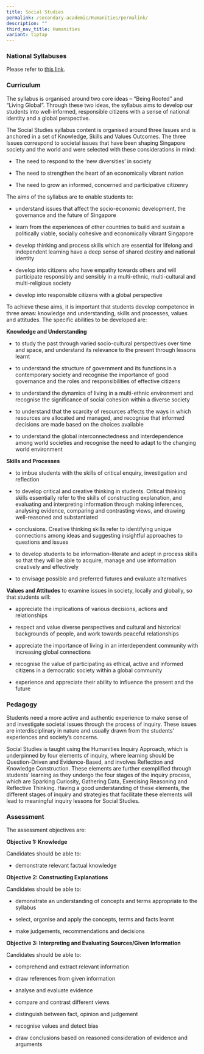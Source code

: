 ```yaml
---
title: Social Studies
permalink: /secondary-academic/Humanities/permalink/
description: ""
third_nav_title: Humanities
variant: tiptap
---
```

<h3>National Syllabuses</h3><p>Please refer to&nbsp;<a href="https://www.moe.gov.sg/secondary/courses/express/electives#subjects" rel="noopener noreferrer nofollow" target="_blank">this link</a>.</p><h3>Curriculum</h3><p>The syllabus is organised around two core ideas – “Being Rooted” and “Living Global”. Through these two ideas, the syllabus aims to develop our students into well-informed, responsible citizens with a sense of national identity and a global perspective.</p><p>The Social Studies syllabus content is organised around three Issues and is anchored in a set of Knowledge, Skills and Values Outcomes. The three Issues correspond to societal issues that have been shaping Singapore society and the world and were selected with these considerations in mind:</p><ul data-tight="true" class="tight"><li><p>The need to respond to the ‘new diversities’ in society</p></li><li><p>The need to strengthen the heart of an economically vibrant nation</p></li><li><p>The need to grow an informed, concerned and participative citizenry</p></li></ul><p>The aims of the syllabus are to enable students to:</p><ul data-tight="true" class="tight"><li><p>understand issues that affect the socio-economic development, the governance and the future of Singapore</p></li><li><p>learn from the experiences of other countries to build and sustain a politically viable, socially cohesive and economically vibrant Singapore</p></li><li><p>develop thinking and process skills which are essential for lifelong and independent learning have a deep sense of shared destiny and national identity</p></li><li><p>develop into citizens who have empathy towards others and will participate responsibly and sensibly in a multi-ethnic, multi-cultural and multi-religious society</p></li><li><p>develop into responsible citizens with a global perspective</p></li></ul><p>To achieve these aims, it is important that students develop competence in three areas: knowledge and understanding, skills and processes, values and attitudes. The specific abilities to be developed are:</p><p><strong>Knowledge and Understanding</strong></p><ul data-tight="true" class="tight"><li><p>to study the past through varied socio-cultural perspectives over time and space, and understand its relevance to the present through lessons learnt</p></li><li><p>to understand the structure of government and its functions in a contemporary society and recognise the importance of good governance and the roles and responsibilities of effective citizens</p></li><li><p>to understand the dynamics of living in a multi-ethnic environment and recognise the significance of social cohesion within a diverse society</p></li><li><p>to understand that the scarcity of resources affects the ways in which resources are allocated and managed, and recognise that informed decisions are made based on the choices available</p></li><li><p>to understand the global interconnectedness and interdependence among world societies and recognise the need to adapt to the changing world environment</p></li></ul><p><strong>Skills and Processes</strong></p><ul data-tight="true" class="tight"><li><p>to imbue students with the skills of critical enquiry, investigation and reflection</p></li><li><p>to develop critical and creative thinking in students. Critical thinking skills essentially refer to the skills of constructing explanation, and evaluating and interpreting information through making inferences, analysing evidence, comparing and contrasting views, and drawing well-reasoned and substantiated</p></li><li><p>conclusions. Creative thinking skills refer to identifying unique connections among ideas and suggesting insightful approaches to questions and issues</p></li><li><p>to develop students to be information-literate and adept in process skills so that they will be able to acquire, manage and use information creatively and effectively</p></li><li><p>to envisage possible and preferred futures and evaluate alternatives</p></li></ul><p><strong>Values and Attitudes</strong> to examine issues in society, locally and globally, so that students will:</p><ul data-tight="true" class="tight"><li><p>appreciate the implications of various decisions, actions and relationships</p></li><li><p>respect and value diverse perspectives and cultural and historical backgrounds of people, and work towards peaceful relationships</p></li><li><p>appreciate the importance of living in an interdependent community with increasing global connections</p></li><li><p>recognise the value of participating as ethical, active and informed citizens in a democratic society within a global community</p></li><li><p>experience and appreciate their ability to influence the present and the future</p></li></ul><h3>Pedagogy</h3><p>Students need a more active and authentic experience to make sense of and investigate societal issues through the process of inquiry. These issues are interdisciplinary in nature and usually drawn from the students’ experiences and society’s concerns.</p><p>Social Studies is taught using the Humanities Inquiry Approach, which is underpinned by four elements of inquiry, where learning should be Question-Driven and Evidence-Based, and involves Reflection and Knowledge Construction. These elements are further exemplified through students’ learning as they undergo the four stages of the inquiry process, which are Sparking Curiosity, Gathering Data, Exercising Reasoning and Reflective Thinking. Having a good understanding of these elements, the different stages of inquiry and strategies that facilitate these elements will lead to meaningful inquiry lessons for Social Studies.</p><h3>Assessment</h3><p>The assessment objectives are:</p><p><strong>Objective 1: Knowledge</strong></p><p>Candidates should be able to:</p><ul data-tight="true" class="tight"><li><p>demonstrate relevant factual knowledge</p></li></ul><p><strong>Objective 2: Constructing Explanations</strong></p><p>Candidates should be able to:</p><ul data-tight="true" class="tight"><li><p>demonstrate an understanding of concepts and terms appropriate to the syllabus</p></li><li><p>select, organise and apply the concepts, terms and facts learnt</p></li><li><p>make judgements, recommendations and decisions</p></li></ul><p><strong>Objective 3: Interpreting and Evaluating Sources/Given Information</strong></p><p>Candidates should be able to:</p><ul data-tight="true" class="tight"><li><p>comprehend and extract relevant information</p></li><li><p>draw references from given information</p></li><li><p>analyse and evaluate evidence</p></li><li><p>compare and contrast different views</p></li><li><p>distinguish between fact, opinion and judgement</p></li><li><p>recognise values and detect bias</p></li><li><p>draw conclusions based on reasoned consideration of evidence and arguments</p></li></ul><p></p>